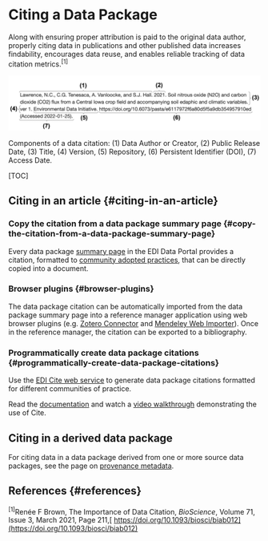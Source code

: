 # Citing a Data Package

Along with ensuring proper attribution is paid to the original data author, properly citing data in publications and other published data increases findability, encourages data reuse, and enables reliable tracking of data citation metrics.<sup>[1]</sup>

![](../../static/images/data-citation.png)

Components of a data citation: (1) Data Author or Creator, (2) Public Release Date, (3) Title, (4) Version, (5) Repository, (6) Persistent Identifier (DOI), (7) Access Date.


[TOC]



## Citing in an article {#citing-in-an-article}


### Copy the citation from a data package summary page {#copy-the-citation-from-a-data-package-summary-page}

Every data package [summary page](https://docs.google.com/document/d/1fYIJAKFaA4lPyqo6Rz0ZSEUKKiNMLF5UZCxlyUfhxwM/edit#heading=h.moggqkctxdnf) in the EDI Data Portal provides a citation, formatted to [community adopted practices](https://doi.org/10.6084/m9.figshare.8441816), that can be directly copied into a document.




### Browser plugins {#browser-plugins}

The data package citation can be automatically imported from the data package summary page into a reference manager application using web browser plugins (e.g. [Zotero Connector](https://www.zotero.org/download/connectors) and [Mendeley Web Importer](https://www.mendeley.com/reference-management/web-importer)). Once in the reference manager, the citation can be exported to a bibliography.


### Programmatically create data package citations {#programmatically-create-data-package-citations}

Use the [EDI Cite web service](https://github.com/PASTAplus/cite) to generate data package citations formatted for different communities of practice. 

Read the [documentation](https://github.com/PASTAplus/cite#about) and watch a [video walkthrough](https://www.youtube.com/watch?v=7GppJUxCJIU) demonstrating the use of Cite.


## Citing in a derived data package

For citing data in a data package derived from one or more source data packages, see the page on [provenance metadata](https://docs.google.com/document/d/1ytbqK72auywo0CX23TBG1L4rv7FmwedA0YIX8EBvB_Q/edit#heading=h.fmnqee5jvui5).


## References {#references}

<sup>[1]</sup>Renée F Brown, The Importance of Data Citation, _BioScience_, Volume 71, Issue 3, March 2021, Page 211,[ https://doi.org/10.1093/biosci/biab012](https://doi.org/10.1093/biosci/biab012)
